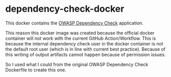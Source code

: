 # dependency-check-docker

This docker contains the [OWASP Dependency Check](https://owasp.org/www-project-dependency-check/) application.

This reason this docker image was created because the official docker container will not work with the current GitHub Action/Workflow.  This is because the internal dependency check user in the docker container is not the default root user (which is in line with current best practice).  Because of this writing of output artifacts cannot happen because of permission issues.

So I used what I could from the original OWASP Dependency Check Dockerfile to create this one.
